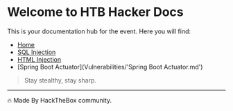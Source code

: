 # Welcome to HTB Hacker Docs

This is your documentation hub for the event. Here you will find:

- [Home](/README.md)
- [SQL Injection](/Vulnerabilities/SQL_INJECTION.md)
- [HTML Injection](Vulnerabilities/HTML_INJECTION.md)
- [Spring Boot Actuator](Vulnerabilities/'Spring Boot Actuator.md')

> Stay stealthy, stay sharp.

---

🔥 Made By HackTheBox community.


